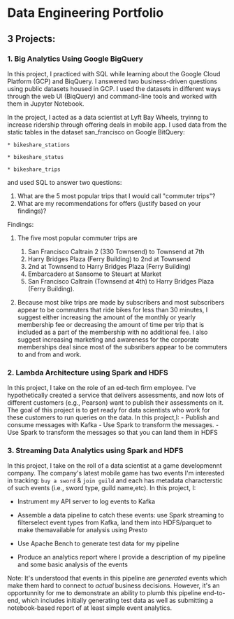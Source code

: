 # Data Engineering Portfolio

## 3 Projects:

### 1. Big Analytics Using Google BigQuery
In this project, I practiced with SQL while learning about the Google Cloud Platform (GCP) and BiqQuery. I answered two business-driven questions using public datasets housed in GCP. I used the datasets in different ways through the web UI (BiqQuery) and command-line tools and worked with them in Jupyter Notebook.

In the project, I acted as a data scientist at Lyft Bay Wheels, tryinng to increase ridership through offering deals in mobile app. I used data from the static tables in the dataset san_francisco on Google BitQuery:

    * bikeshare_stations

    * bikeshare_status

    * bikeshare_trips
    
and used SQL to answer two questions:
1. What are the 5 most popular trips that I would call "commuter trips"?
2. What are my recommendations for offers (justify based on your findings)?

Findings: 
1. The five most popular commuter trips are
    1. San Francisco Caltrain 2 (330 Townsend) to Townsend at 7th
    2. Harry Bridges Plaza (Ferry Building) to 2nd at Townsend
    3. 2nd at Townsend to Harry Bridges Plaza (Ferry Building)
    4. Embarcadero at Sansome to Steuart at Market
    5. San Francisco Caltrain (Townsend at 4th) to Harry Bridges Plaza (Ferry Building).

2. Because most bike trips are made by subscribers and most subscribers appear to be commuters that ride bikes for less than 30 minutes, I suggest either increasing the amount of the monthly or yearly membership fee or decreasing the amount of time per trip that is included as a part of the membership with no additional fee. I also suggest increasing marketing and awareness for the corporate memberships deal since most of the subsribers appear to be commuters to and from and work.

### 2. Lambda Architecture using Spark and HDFS
In this project, I take on the role of an ed-tech firm employee. I've hypothetically created a service that
delivers assessments, and now lots of different customers (e.g., Pearson) want
to publish their assessments on it. The goal of this project is to get ready for data scientists
who work for these customers to run queries on the data. In this project,I: 
    - Publish and consume messages with Kafka
    - Use Spark to transform the messages. 
    - Use Spark to transform the messages so that you can land them in HDFS

### 3. Streaming Data Analytics using Spark and HDFS
In this project, I take on the roll of a data scientist at a game developmennt company. The company's latest mobile game has two events I'm interested in tracking: `buy a sword` & `join guild` and each has metadata characterstic of such events (i.e., sword type, guild name,etc). In this project, I:

   - Instrument my API server to log events to Kafka

   - Assemble a data pipeline to catch these events: use Spark streaming to filterselect event types from Kafka, land them into      HDFS/parquet to make themavailable for analysis using Presto

   - Use Apache Bench to generate test data for my pipeline

   - Produce an analytics report where I provide a description of my pipeline
     and some basic analysis of the events

Note: It's understood that events in this pipeline are _generated_ events which make
them hard to connect to _actual_ business decisions.  However, it's an opportunnity for me to demonstrate an ability to plumb this pipeline end-to-end, which includes initially generating test data as well as submitting a notebook-based
report of at least simple event analytics.

